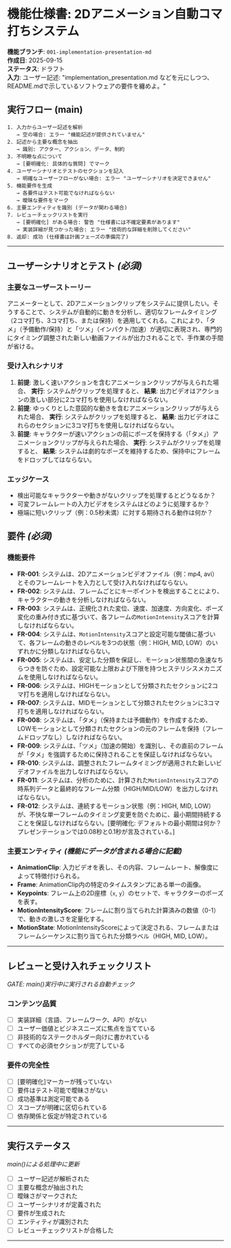 # 機能仕様書: 2Dアニメーション自動コマ打ちシステム

**機能ブランチ**: `001-implementation-presentation-md`  
**作成日**: 2025-09-15  
**ステータス**: ドラフト  
**入力**: ユーザー記述: "implementation_presentation.md などを元にしつつ、README.mdで示しているソフトウェアの要件を纏めよ。"

## 実行フロー (main)
```
1. 入力からユーザー記述を解析
   → 空の場合: エラー "機能記述が提供されていません"
2. 記述から主要な概念を抽出
   → 識別: アクター、アクション、データ、制約
3. 不明瞭な点について
   → [要明確化: 具体的な質問] でマーク
4. ユーザーシナリオとテストのセクションを記入
   → 明確なユーザーフローがない場合: エラー "ユーザーシナリオを決定できません"
5. 機能要件を生成
   → 各要件はテスト可能でなければならない
   → 曖昧な要件をマーク
6. 主要エンティティを識別 (データが関わる場合)
7. レビューチェックリストを実行
   → [要明確化] がある場合: 警告 "仕様書には不確定要素があります"
   → 実装詳細が見つかった場合: エラー "技術的な詳細を削除してください"
8. 返却: 成功 (仕様書は計画フェーズの準備完了)
```

---

## ユーザーシナリオとテスト *(必須)*

### 主要なユーザーストーリー
アニメーターとして、2Dアニメーションクリップをシステムに提供したい。そうすることで、システムが自動的に動きを分析し、適切なフレームタイミング（2コマ打ち、3コマ打ち、または保持）を適用してくれる。これにより、「タメ」（予備動作/保持）と「ツメ」（インパクト/加速）が適切に表現され、専門的にタイミング調整された新しい動画ファイルが出力されることで、手作業の手間が省ける。

### 受け入れシナリオ
1. **前提**: 激しく速いアクションを含むアニメーションクリップが与えられた場合、 **実行**: システムがクリップを処理すると、 **結果**: 出力ビデオはアクションの激しい部分に2コマ打ちを使用しなければならない。
2. **前提**: ゆっくりとした意図的な動きを含むアニメーションクリップが与えられた場合、 **実行**: システムがクリップを処理すると、 **結果**: 出力ビデオはこれらのセクションに3コマ打ちを使用しなければならない。
3. **前提**: キャラクターが速いアクションの前にポーズを保持する（「タメ」）アニメーションクリップが与えられた場合、 **実行**: システムがクリップを処理すると、 **結果**: システムは劇的なポーズを維持するため、保持中にフレームをドロップしてはならない。

### エッジケース
- 検出可能なキャラクターや動きがないクリップを処理するとどうなるか？
- 可変フレームレートの入力ビデオをシステムはどのように処理するか？
- 極端に短いクリップ（例：0.5秒未満）に対する期待される動作は何か？

## 要件 *(必須)*

### 機能要件
- **FR-001**: システムは、2Dアニメーションビデオファイル（例：mp4, avi）とそのフレームレートを入力として受け入れなければならない。
- **FR-002**: システムは、フレームごとにキーポイントを検出することにより、キャラクターの動きを分析しなければならない。
- **FR-003**: システムは、正規化された変位、速度、加速度、方向変化、ポーズ変化の重み付き式に基づいて、各フレームの`MotionIntensity`スコアを計算しなければならない。
- **FR-004**: システムは、`MotionIntensity`スコアと設定可能な閾値に基づいて、各フレームの動きのレベルを3つの状態（例：HIGH, MID, LOW）のいずれかに分類しなければならない。
- **FR-005**: システムは、安定した分類を保証し、モーション状態間の急速なちらつきを防ぐため、設定可能な上限および下限を持つヒステリシスメカニズムを使用しなければならない。
- **FR-006**: システムは、HIGHモーションとして分類されたセクションに2コマ打ちを適用しなければならない。
- **FR-007**: システムは、MIDモーションとして分類されたセクションに3コマ打ちを適用しなければならない。
- **FR-008**: システムは、「タメ」（保持または予備動作）を作成するため、LOWモーションとして分類されたセクションの元のフレームを保持（フレームドロップなし）しなければならない。
- **FR-009**: システムは、「ツメ」（加速の開始）を識別し、その直前のフレームが「タメ」を強調するために保持されることを保証しなければならない。
- **FR-010**: システムは、調整されたフレームタイミングが適用された新しいビデオファイルを出力しなければならない。
- **FR-011**: システムは、分析のために、計算された`MotionIntensity`スコアの時系列データと最終的なフレーム分類（HIGH/MID/LOW）を出力しなければならない。
- **FR-012**: システムは、連続するモーション状態（例：HIGH, MID, LOW）が、不快な単一フレームのタイミング変更を防ぐために、最小期間持続することを保証しなければならない。[要明確化: デフォルトの最小期間は何か？プレゼンテーションでは0.08秒と0.1秒が言及されている。]

### 主要エンティティ *(機能にデータが含まれる場合に記載)*
- **AnimationClip**: 入力ビデオを表し、その内容、フレームレート、解像度によって特徴付けられる。
- **Frame**: AnimationClip内の特定のタイムスタンプにある単一の画像。
- **Keypoints**: フレーム上の2D座標（`x`, `y`）のセットで、キャラクターのポーズを表す。
- **MotionIntensityScore**: フレームに割り当てられた計算済みの数値（0-1）で、動きの激しさを定量化する。
- **MotionState**: MotionIntensityScoreによって決定される、フレームまたはフレームシーケンスに割り当てられた分類ラベル（HIGH, MID, LOW）。

---

## レビューと受け入れチェックリスト
*GATE: main()実行中に実行される自動チェック*

### コンテンツ品質
- [ ] 実装詳細（言語、フレームワーク、API）がない
- [ ] ユーザー価値とビジネスニーズに焦点を当てている
- [ ] 非技術的なステークホルダー向けに書かれている
- [ ] すべての必須セクションが完了している

### 要件の完全性
- [ ] [要明確化]マーカーが残っていない
- [ ] 要件はテスト可能で曖昧さがない
- [ ] 成功基準は測定可能である
- [ ] スコープが明確に区切られている
- [ ] 依存関係と仮定が特定されている

---

## 実行ステータス
*main()による処理中に更新*

- [ ] ユーザー記述が解析された
- [ ] 主要な概念が抽出された
- [ ] 曖昧さがマークされた
- [ ] ユーザーシナリオが定義された
- [ ] 要件が生成された
- [ ] エンティティが識別された
- [ ] レビューチェックリストが合格した

---
